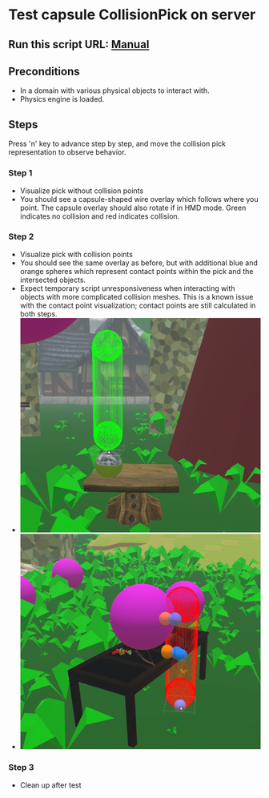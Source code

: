 # Test capsule CollisionPick on server
## Run this script URL: [Manual](./test.js?raw=true)

## Preconditions
- In a domain with various physical objects to interact with.
- Physics engine is loaded.

## Steps
Press 'n' key to advance step by step, and move the collision pick representation to observe behavior.

### Step 1
- Visualize pick without collision points
- You should see a capsule-shaped wire overlay which follows where you point. The capsule overlay should also rotate if in HMD mode. Green indicates no collision and red indicates collision.
### Step 2
- Visualize pick with collision points
- You should see the same overlay as before, but with additional blue and orange spheres which represent contact points within the pick and the intersected objects.
- Expect temporary script unresponsiveness when interacting with objects with more complicated collision meshes. This is a known issue with the contact point visualization; contact points are still calculated in both steps.
- ![](./capsule_on_server1.png)
- ![](./capsule_on_server2.png)
### Step 3
- Clean up after test
